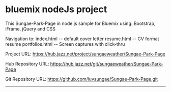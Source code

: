 bluemix nodeJs project
================================================================================

This Sungae-Park-Page in node.js sample for Bluemix using:
Bootstrap, iFrame, jQuery and CSS

Navigation to:
index.html -- default cover letter
resume.html -- CV format resume
portfolios.html -- Screen captures with click-thru

Project URL: https://hub.jazz.net/project/sungaeweather/Sungae-Park-Page

Hub Repository URL: https://hub.jazz.net/git/sungaeweather/Sungae-Park-Page

Git Repository URL: https://github.com/luvsungae/Sungae-Park-Page.git

--------------------------------------------------------------------------------


